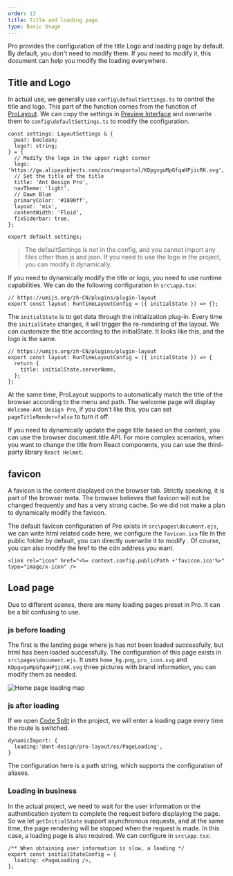 ```yaml
---
order: 13
title: Title and loading page
type: Basic Usage
---
```


Pro provides the configuration of the title Logo and loading page by default. By default, you don't need to modify them. If you need to modify it, this document can help you modify the loading everywhere.

## Title and Logo

In actual use, we generally use `config\defaultSettings.ts` to control the title and logo. This part of the function comes from the function of [ProLayout](https://procomponents.ant.design/components/layout). We can copy the settings in [Preview Interface](https://preview.pro.ant.design/) and overwrite them to `config\defaultSettings.ts` to modify the configuration.

```tsx
const settings: LayoutSettings & {
  pwa?: boolean;
  logo?: string;
} = {
  // Modify the logo in the upper right corner
  logo: 'https://gw.alipayobjects.com/zos/rmsportal/KDpgvguMpGfqaHPjicRK.svg',
  // Set the title of the title
  title: 'Ant Design Pro',
  navTheme: 'light',
  // Dawn Blue
  primaryColor: '#1890ff',
  layout: 'mix',
  contentWidth: 'Fluid',
  fixSiderbar: true,
};

export default settings;
```

> The defaultSettings is not in the config, and you cannot import any files other than js and json. If you need to use the logo in the project, you can modify it dynamically.

If you need to dynamically modify the title or logo, you need to use runtime capabilities. We can do the following configuration in `src\app.tsx`:

```tsx
// https://umijs.org/zh-CN/plugins/plugin-layout
export const layout: RunTimeLayoutConfig = ({ initialState }) => {};
```

The `initialState` is to get data through the initialization plug-in. Every time the `initialState` changes, it will trigger the re-rendering of the layout. We can customize the title according to the initialState. It looks like this, and the logo is the same.

```tsx
// https://umijs.org/zh-CN/plugins/plugin-layout
export const layout: RunTimeLayoutConfig = ({ initialState }) => {
  return {
    title: initialState.serverName,
  };
};
```

At the same time, ProLayout supports to automatically match the title of the browser according to the menu and path. The welcome page will display `Welcome-Ant Design Pro`, if you don't like this, you can set `pageTitleRender=false` to turn it off.

If you need to dynamically update the page title based on the content, you can use the browser document.title API. For more complex scenarios, when you want to change the title from React components, you can use the third-party library `React Helmet`.

## favicon

A favicon is the content displayed on the browser tab. Strictly speaking, it is part of the browser meta. The browser believes that favicon will not be changed frequently and has a very strong cache. So we did not make a plan to dynamically modify the favicon.

The default favicon configuration of Pro exists in `src\pages\document.ejs`, we can write html related code here, we configure the `favicon.ico` file in the public folder by default, you can directly overwrite it to modify . Of course, you can also modify the href to the cdn address you want.

```tsx
<link rel="icon" href="<%= context.config.publicPath +'favicon.ico'%>" type="image/x-icon" />
```

## Load page

Due to different scenes, there are many loading pages preset in Pro. It can be a bit confusing to use.

### js before loading

The first is the landing page where js has not been loaded successfully, but html has been loaded successfully. The configuration of this page exists in `src\pages\document.ejs`. It uses `home_bg.png`, `pro_icon.svg` and `KDpgvguMpGfqaHPjicRK.svg` three pictures with brand information, you can modify them as needed.

![Home page loading map](https://gw.alipayobjects.com/zos/antfincdn/xp9h2lyw8d/500D5525-C5A4-4ce8-9CB3-B76D14B50B98.png)

### js after loading

If we open [Code Split](https://umijs.org/zh-CN/config#dynamicimport) in the project, we will enter a loading page every time the route is switched.

```tsx
dynamicImport: {
  loading:'@ant-design/pro-layout/es/PageLoading',
}
```

The configuration here is a path string, which supports the configuration of aliases.

### Loading in business

In the actual project, we need to wait for the user information or the authentication system to complete the request before displaying the page. So we let `getInitialState` support asynchronous requests, and at the same time, the page rendering will be stopped when the request is made. In this case, a loading page is also required. We can configure in `src\app.tsx`:

```tsx
/** When obtaining user information is slow, a loading */
export const initialStateConfig = {
  loading: <PageLoading />,
};
```

